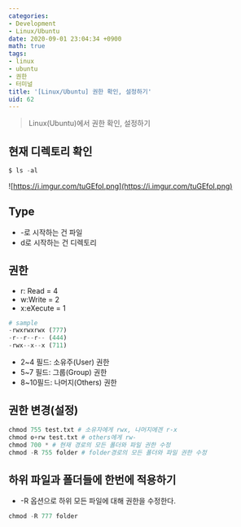 ```yaml
---
categories:
- Development
- Linux/Ubuntu
date: 2020-09-01 23:04:34 +0900
math: true
tags:
- linux
- ubuntu
- 권한
- 터미널
title: '[Linux/Ubuntu] 권한 확인, 설정하기'
uid: 62
---
```


> Linux(Ubuntu)에서 권한 확인, 설정하기
> 

## 현재 디렉토리 확인

```python
$ ls -al
```

![https://i.imgur.com/tuGEfoI.png](https://i.imgur.com/tuGEfoI.png)

## Type

- -로 시작하는 건 파일
- d로 시작하는 건 디렉토리

## 권한

- r: Read = 4
- w:Write = 2
- x:eXecute = 1

```python
# sample
-rwxrwxrwx (777)
-r--r--r-- (444)
-rwx--x--x (711)
```

- 2~4 필드: 소유주(User) 권한
- 5~7 필드:  그룹(Group) 권한
- 8~10필드: 나머지(Others) 권한

## 권한 변경(설정)

```python
chmod 755 test.txt # 소유자에게 rwx, 나머지에겐 r-x
chmod o+rw test.txt # others에게 rw-
chmod 700 * # 현재 경로의 모든 폴더와 파일 권한 수정
chmod -R 755 folder # folder경로의 모든 폴더와 파일 권한 수정
```

## 하위 파일과 폴더들에 한번에 적용하기

- -R 옵션으로 하위 모든 파일에 대해 권한을 수정한다.

```python
chmod -R 777 folder
```